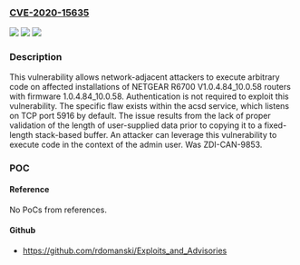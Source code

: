 ### [CVE-2020-15635](https://cve.mitre.org/cgi-bin/cvename.cgi?name=CVE-2020-15635)
![](https://img.shields.io/static/v1?label=Product&message=R6700&color=blue)
![](https://img.shields.io/static/v1?label=Version&message=n%2Fa&color=blue)
![](https://img.shields.io/static/v1?label=Vulnerability&message=CWE-121%3A%20Stack-based%20Buffer%20Overflow&color=brighgreen)

### Description

This vulnerability allows network-adjacent attackers to execute arbitrary code on affected installations of NETGEAR R6700 V1.0.4.84_10.0.58 routers with firmware 1.0.4.84_10.0.58. Authentication is not required to exploit this vulnerability. The specific flaw exists within the acsd service, which listens on TCP port 5916 by default. The issue results from the lack of proper validation of the length of user-supplied data prior to copying it to a fixed-length stack-based buffer. An attacker can leverage this vulnerability to execute code in the context of the admin user. Was ZDI-CAN-9853.

### POC

#### Reference
No PoCs from references.

#### Github
- https://github.com/rdomanski/Exploits_and_Advisories

